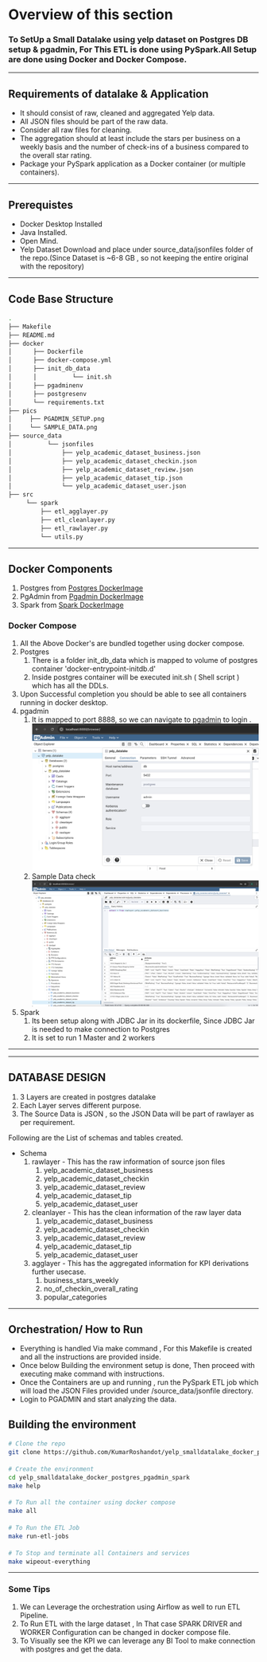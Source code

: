 # Overview of this section
### To SetUp a Small Datalake using yelp dataset on Postgres DB setup & pgadmin, For This ETL is done using PySpark.All Setup are done using Docker and Docker Compose.  

---
## Requirements of datalake & Application
- It should consist of raw, cleaned and aggregated Yelp data.
- All JSON files should be part of the raw data.
- Consider all raw files for cleaning.
- The aggregation should at least include the stars per business on a weekly basis and the number of check-ins of a business compared to the overall star rating.
- Package your PySpark application as a Docker container (or multiple containers).


---
## Prerequistes

- Docker Desktop Installed
- Java Installed.
- Open Mind.
- Yelp Dataset Download and place under source_data/jsonfiles folder of the repo.(Since Dataset is ~6-8 GB , so not keeping the entire original with the repository)
---	    
             		

## Code Base Structure 
```bash
.
├── Makefile
├── README.md
├── docker
│      ├── Dockerfile
│      ├── docker-compose.yml
│      ├── init_db_data
│      │          └── init.sh
│      ├── pgadminenv
│      ├── postgresenv
│      └── requirements.txt
├── pics
│     ├── PGADMIN_SETUP.png
│     └── SAMPLE_DATA.png
├── source_data
│          └── jsonfiles
│              ├── yelp_academic_dataset_business.json
│              ├── yelp_academic_dataset_checkin.json
│              ├── yelp_academic_dataset_review.json
│              ├── yelp_academic_dataset_tip.json
│              └── yelp_academic_dataset_user.json
├── src
     └── spark
         ├── etl_agglayer.py
         ├── etl_cleanlayer.py
         ├── etl_rawlayer.py
         └── utils.py
```

---

## Docker Components
1. Postgres from [Postgres DockerImage](https://hub.docker.com/_/postgres)
2. PgAdmin from [Pgadmin DockerImage](https://hub.docker.com/r/dpage/pgadmin4)
3. Spark from [Spark DockerImage](https://hub.docker.com/r/bitnami/spark)

### Docker Compose
1. All the Above Docker's are bundled together using docker compose.
2. Postgres
   1. There is a folder init_db_data which is mapped to volume of postgres container 'docker-entrypoint-initdb.d'
   2. Inside postgres container will be executed init.sh ( Shell script ) which has all the DDLs.
3. Upon Successful completion you should be able to see all containers running in docker desktop.
4. pgadmin
   1. It is mapped to port 8888, so we can navigate to [pgadmin](http://localhost:8888/) to login .
   ![pgadmin.png](pics/PGADMIN_SETUP.png)
   2. Sample Data check 
   ![pgadmin_sample.png](./pics/SAMPLE_DATA.PNG)
5. Spark
   1. Its been setup along with JDBC Jar in its dockerfile, Since JDBC Jar is needed to make connection to Postgres
   2. It is set to run 1 Master and 2 workers 
---

---
##  DATABASE DESIGN
1. 3 Layers are created in postgres datalake
2. Each Layer serves different purpose.
3. The Source Data is JSON , so the JSON Data will be part of rawlayer as per requirement.

Following are the List of schemas and tables created.
- Schema
   1. rawlayer - This has the raw information of source json files
      1. yelp_academic_dataset_business
      2. yelp_academic_dataset_checkin
      3. yelp_academic_dataset_review 
      4. yelp_academic_dataset_tip 
      5. yelp_academic_dataset_user
   2. cleanlayer - This has the clean information of the raw layer data
      1. yelp_academic_dataset_business 
      2. yelp_academic_dataset_checkin 
      3. yelp_academic_dataset_review 
      4. yelp_academic_dataset_tip
      5. yelp_academic_dataset_user
   3. agglayer - This has the aggregated information for KPI derivations further usecase.
      1. business_stars_weekly
      2. no_of_checkin_overall_rating
      3. popular_categories

---
## Orchestration/ How to Run
- Everything is handled Via make command , For this Makefile is created and all the instructions are provided inside.
- Once below Building the environment setup is done, Then proceed with executing make command with instructions.
- Once the Containers are up and running , run the PySpark ETL job which will load the JSON Files provided under /source_data/jsonfile directory.
- Login to PGADMIN and start analyzing the data. 


## Building the environment

```bash
# Clone the repo
git clone https://github.com/KumarRoshandot/yelp_smalldatalake_docker_postgres_pgadmin_spark.git

# Create the environment
cd yelp_smalldatalake_docker_postgres_pgadmin_spark
make help

# To Run all the container using docker compose
make all

# To Run the ETL Job 
make run-etl-jobs

# To Stop and terminate all Containers and services 
make wipeout-everything 
```


---
### Some Tips
1. We can Leverage the orchestration using Airflow as well to run ETL Pipeline.
2. To Run ETL with the large dataset , In That case SPARK DRIVER and WORKER Configuration can be changed in docker compose file.
3. To Visually see the KPI we can leverage any BI Tool to make connection with postgres and get the data.
